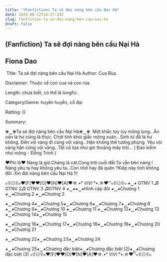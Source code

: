 ```yaml
---
title: "(Fanfiction) Ta sẽ đợi nàng bên cầu Nại Hà"
date: 2025-06-12T14:27:24Z
slug: fanfiction-ta-se-doi-nang-ben-cau-nai-ha
draft: false
---
```


## (Fanfiction) Ta sẽ đợi nàng bên cầu Nại Hà

## Fiona Dao

​ ​Title: Ta sẽ đợi nàng bên cầu Nại Hà​ 
Author:  Cua Rùa.
 
 
Disclaimer: Thuộc về con cua và con rùa.
 
Length: chưa biết, có thể là longfic.
 
 
Category/Genre: huyền huyễn, cổ đại
 
Ratting: G
 
Summary:
 
❀‿❀Ta sẽ đợi nàng bên cầu Nại Hà❀‿❀​ ​ ​Một khắc túy lúy mông lung...Ân oán là hư cũng là thực.​ ​Chợt tỉnh khỏi giấc mộng xuân...Sinh tử đã là hư không.​ ​Đến vội vàng đi cũng vội vàng...Hận không thể tương phùng.​ ​Yêu vội vàng hận cũng vội vàng...Tất cả tựa như gió thoảng mây trôi...​ ​( Đao kiếm như mộng - Đổng Trinh )​ 
 
❤Phi lộ❤​ 
Nàng là gió.​Chàng là cát.​Cùng trời cuối đất.​Ta vẫn bên nàng !​Nàng yêu ta hay không yêu ta...​Còn nhớ hay đã quên ?​Kiếp này tình không đổi .​Xin đợi nàng bên cầu Nại Hà !!!​ ​ 
 
๑۩۞۩๑♥[F]♥♥[O]♥[N]♥[A]♥☆.•° *ViVi* °•.☆♥™๑۩۞۩๑​ 
◕‿◕ GTNV 1 ♫ GTNV 2♫ GTNV 3 ♫GTNV 4 ◕‿◕​◕‿◕Hình cặp đôi
◕‿◕Chương 1
◕‿◕Chương 2
◕‿◕Chương 3​ ​ 
 
 
◕‿◕Chương 4​◕‿◕Chương 5​◕‿◕Chương 6​◕‿◕Chương 7​◕‿◕Chương 8​◕‿◕Chương 9​◕‿◕Chương 10
◕‿◕Chương 11
◕‿◕Chương 12​◕‿◕Chương 13​◕‿◕Chương 14​◕‿◕Chương 15​ ​ 
 
 
◕‿◕Chương 16​◕‿◕Chương 17​◕‿◕Chương 18​◕‿◕Chương 19​◕‿◕Chương 20​◕‿◕Chương 21​ ​ 
 
 
◕‿◕Chương 22​◕‿◕Chương 23​◕‿◕Chương 24​ ​ 
 
 
◕‿◕Chương 25​◕‿◕Chương đặc biệt​◕‿◕Chương đặc biệt (2)​◕‿◕Chương đặc biệt (3)​ ​๑۩۞۩๑♥[F]♥♥[O]♥[N]♥[A]♥☆.•° *ViVi* °•.☆♥™๑۩۞۩๑​